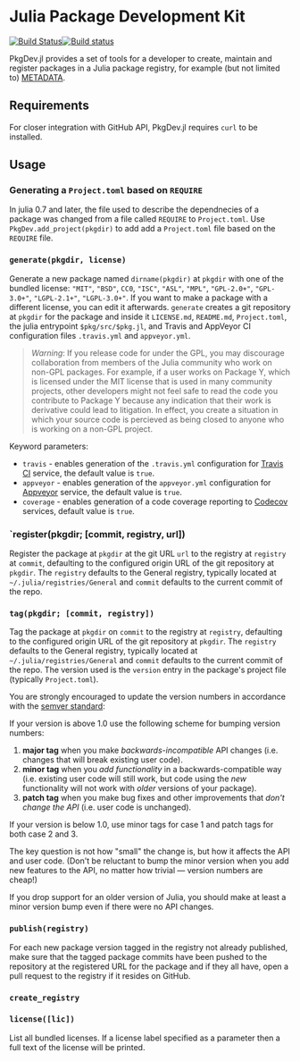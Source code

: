 # Julia Package Development Kit

[![Build Status](https://travis-ci.org/JuliaLang/PkgDev.jl.svg?branch=master)](https://travis-ci.org/JuliaLang/PkgDev.jl)[![Build status](https://ci.appveyor.com/api/projects/status/gnd6dqbdaxcx1c23/branch/master?svg=true)](https://ci.appveyor.com/project/wildart/pkgdev-jl/branch/master)

PkgDev.jl provides a set of tools for a developer to create, maintain and register packages in a Julia package registry, for example (but not limited to) [METADATA](https://github.com/JuliaLang/METADATA.jl).

## Requirements

For closer integration with GitHub API, PkgDev.jl requires `curl` to be installed.

## Usage

### Generating a `Project.toml` based on `REQUIRE`

In julia 0.7 and later, the file used to describe the dependnecies of a package was changed from a file
called `REQUIRE` to `Project.toml`. Use `PkgDev.add_project(pkgdir)` to add add a `Project.toml` file based on
the `REQUIRE` file. 

### `generate(pkgdir, license)`

Generate a new package named `dirname(pkgdir)` at `pkgdir`  with one of the bundled license: `"MIT"`, `"BSD"`, `CC0`, `"ISC"`, `"ASL"`, `"MPL"`, `"GPL-2.0+"`, `"GPL-3.0+"`, `"LGPL-2.1+"`, `"LGPL-3.0+"`.
If you want to make a package with a different license, you can edit it afterwards. `generate` creates a git repository at `pkgdir` for the package and inside it `LICENSE.md`, `README.md`, `Project.toml`, the julia entrypoint `$pkg/src/$pkg.jl`, and Travis and AppVeyor CI configuration files `.travis.yml` and `appveyor.yml`.

> *Warning*: If you release code for under the GPL, you may discourage collaboration from members of the Julia community who work on non-GPL packages. For example, if a user works on Package Y, which is licensed under the MIT license that is used in many community projects, other developers might not feel safe to read the code you contribute to Package Y because any indication that their work is derivative could lead to litigation. In effect, you create a situation in which your source code is percieved as being closed to anyone who is working on a non-GPL project.

Keyword parameters:

* `travis` - enables generation of the `.travis.yml` configuration for [Travis CI](https://travis-ci.org/) service, the default value is `true`.
* `appveyor` - enables generation of the `appveyor.yml` configuration for [Appveyor](http://www.appveyor.com/) service, the default value is `true`.
* `coverage` - enables generation of a code coverage reporting to [Codecov](https://codecov.io) services, default value is `true`.

### `register(pkgdir; [commit, registry, url])

Register the package at `pkgdir` at the git URL `url` to the registry at `registry` at `commit`,
defaulting to the configured origin URL of the git repository at `pkgdir`.
The `registry` defaults to the General registry, typically located at `~/.julia/registries/General` and
`commit` defaults to the current commit of the repo.

### `tag(pkgdir; [commit, registry])`

Tag the package at `pkgdir` on `commit` to the registry at `registry`, defaulting to the configured origin URL of the git repository at `pkgdir`. The `registry` defaults to the General registry, typically located at `~/.julia/registries/General` and `commit` defaults to the current commit of the repo.
The version used is the `version` entry in the package's project file (typically `Project.toml`).

You are strongly encouraged to update the version numbers in accordance with the [semver standard](http://semver.org/):

If your version is above 1.0 use the following scheme for bumping version numbers:

1. **major tag** when you make *backwards-incompatible* API changes (i.e. changes that will break existing user code).
2. **minor tag** when you *add functionality* in a backwards-compatible way (i.e. existing user code will still work, but code using the *new* functionality will not work with *older* versions of your package).
3. **patch tag** when you make bug fixes and other improvements that *don't change the API* (i.e. user code is unchanged).

If your version is below 1.0, use minor tags for case 1 and patch tags for both case 2 and 3.

The key question is not how "small" the change is, but how it affects the API and user code.  (Don't be reluctant to bump the minor version when you add new features to the API, no matter how trivial — version numbers are cheap!)

If you drop support for an older version of Julia, you should make at least a minor version bump even if there were no API changes.

### `publish(registry)`

For each new package version tagged in the registry not already published, make sure that the tagged package commits have been pushed to the repository at the registered URL for the package and if they all have, open a pull request to the registry if it resides on GitHub.


### `create_registry`



### `license([lic])`

List all bundled licenses. If a license label specified as a parameter then a full text of the license will be printed.
